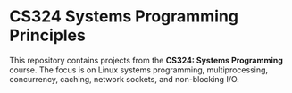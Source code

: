 # CS324 Systems Programming Principles

This repository contains projects from the **CS324: Systems Programming** course. The focus is on Linux systems programming, multiprocessing, concurrency, caching, network sockets, and non-blocking I/O.
